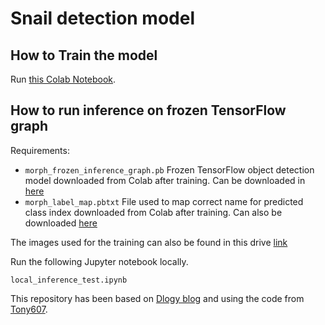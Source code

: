 # Snail detection model

## How to Train the model

Run [this Colab Notebook](https://colab.research.google.com/github/Raikao/shell_recognition/blob/master/snail_detection_colab.ipynb).



## How to run inference on frozen TensorFlow graph

Requirements:
- `morph_frozen_inference_graph.pb` Frozen TensorFlow object detection model downloaded from Colab after training. Can be downloaded in [here](https://drive.google.com/file/d/1nVWpeMwJ0ax5GCxxIxwD6hYflnvrszxV/view?usp=sharing)
- `morph_label_map.pbtxt` File used to map correct name for predicted class index downloaded from Colab after training. Can also be downloaded [here](https://drive.google.com/file/d/1nVWpeMwJ0ax5GCxxIxwD6hYflnvrszxV/view?usp=sharing)

The images used for the training can also be found in this drive [link](https://drive.google.com/file/d/1YpZtL8gKYEXVr6Ik4Z-ZHglWXmrLGoQq/view?usp=sharing)

Run the following Jupyter notebook locally.
```
local_inference_test.ipynb
```

This repository has been based on [Dlogy blog](https://www.dlology.com/blog/how-to-train-an-object-detection-model-easy-for-free/) and using the code from [Tony607](https://github.com/Tony607/object_detection_demo).

